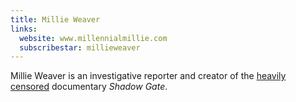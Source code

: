 ```yaml
---
title: Millie Weaver
links:
  website: www.millennialmillie.com
  subscribestar: millieweaver
---
```


Millie Weaver is an investigative reporter and creator of the
[heavily censored](/shadowgate/) documentary _Shadow Gate_.
